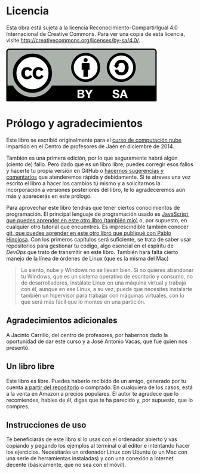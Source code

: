 # Licencia

Esta obra está sujeta a la licencia Reconocimiento-CompartirIgual 4.0 Internacional de Creative Commons. Para ver una copia de esta licencia, visite http://creativecommons.org/licenses/by-sa/4.0/.

![cc-by-sa](img/by-sa.png)

# Prólogo y agradecimientos

Este libro se escribió originalmente para el
[curso de computación nube](http://curso-nube.github.io/) impartido en el Centro de profesores de Jaén en diciembre de 2014.

También es una primera edición, por lo que seguramente habrá algún
(ciento de) fallo. Pero dado que es un libro libre, puedes corregir
esos fallos y hacerte tu propia versión en GitHub o
[hacernos sugerencias y comentarios](https://github.com/JJ/nuboso/issues)
que atenderemos rápida y debidamente. Si te atreves una vez escrito el
libro a hacer los cambios tú mismo y a solicitarnos la incorporación a
versiones posteriores del libro, te lo agradeceremos aún más y
aparecerás en este prólogo. 

Para aprovechar este libro tendrás que tener ciertos conocimientos de
programación. El principal lenguaje de programación usado es
[JavaScript, que puedes aprender en este otro libro (también mío)](https://www.amazon.es/dp/B00HXL8QA0?tag=atalaya-21&camp=3634&creative=24822&linkCode=as4&creativeASIN=B00HXL8QA0&adid=15Q8XP8D82TTXHRS5Y5F&)
o, por supuesto, en cualquier otro tutorial que encuentres. Es
imprescindible también conocer
[git, que puedes aprender en este otro libró que publiqué con Pablo Hinojosa](https://www.amazon.es/dp/B00K515GL2?tag=atalaya-21&camp=3634&creative=24822&linkCode=as4&creativeASIN=B00K515GL2&adid=1BVSCTRKGH632QR323YS&). Con
los primeros capítulos será suficiente, se trata de saber usar
repositorios para gestionar tu código, algo esencial en el espíritu de
*DevOps* que trato de transmitir en este libro. También hará falta
cierto manejo de la línea de órdenes de Linux (que es la misma del Mac)

>Lo siento, nube y Windows no se llevan bien. Si no quieres abandonar
>tu Windows, que es un sistema operativo de escritorio y consumo, no
>de desarrolladores, instálate Linux en una máquina virtual y trabaja
>con él, aunque en ese Linux, a su vez, puede que necesites instalarte
>también un hipervisor para trabajar con máquinas virtuales, con lo
>que será más fácil que lo montes en una partición.

## Agradecimientos adicionales

A Jacinto Carrillo, del centro de profesores, por habernos dado la
oportunidad de dar este curso y a José Antonio Vacas, que fue quien
nos presentó. 

## Un libro libre

Este libro es libre. Puedes haberlo recibido de un amigo, generado por
tu cuenta [a partir del repositorio](https://github.com/JJ/Nuboso) o
comprado. En cualquiera de los casos, está a la venta en Amazon a
precios populares. El autor te agradece que
lo recomiendes, hables de él, digas que te ha parecido y, por
supuesto, que lo compres. 

## Instrucciones de uso

Te beneficiarás de este libro si lo usas con el ordenador abierto y
vas copiando y pegando los ejemplos al terminal o al editor e
intentando hacer los ejercicios. Necesitarás un ordenador Linux con
Ubuntu (o un Mac con una serie de herramientas instaladas) y con una
conexión a Internet decente (básicamente, que no sea con el móvil). 
